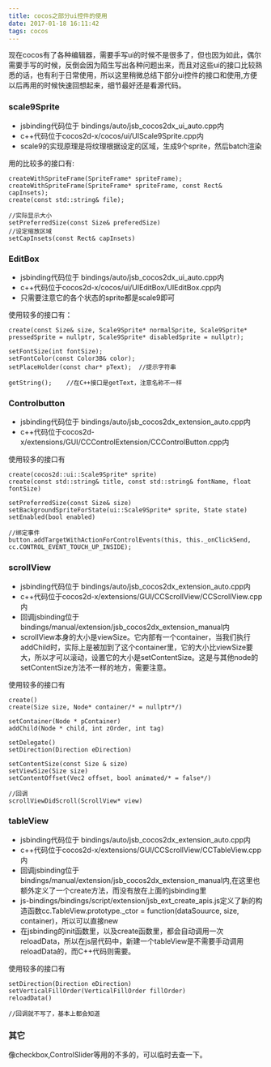 ```yaml
---
title: cocos之部分ui控件的使用
date: 2017-01-18 16:11:42
tags: cocos
---
```

现在cocos有了各种编辑器，需要手写ui的时候不是很多了，但也因为如此，偶尔需要手写的时候，反倒会因为陌生写出各种问题出来，而且对这些ui的接口比较熟悉的话，也有利于日常使用，所以这里稍微总结下部分ui控件的接口和使用,方便以后再用的时候快速回想起来，细节最好还是看源代码。

### scale9Sprite
- jsbinding代码位于 bindings/auto/jsb\_cocos2dx\_ui\_auto.cpp内
- c++代码位于cocos2d-x/cocos/ui/UIScale9Sprite.cpp内
- scale9的实现原理是将纹理根据设定的区域，生成9个sprite，然后batch渲染

用的比较多的接口有:

```
createWithSpriteFrame(SpriteFrame* spriteFrame);
createWithSpriteFrame(SpriteFrame* spriteFrame, const Rect& capInsets);
create(const std::string& file);

//实际显示大小
setPreferredSize(const Size& preferedSize)
//设定缩放区域
setCapInsets(const Rect& capInsets)
```
### EditBox
- jsbinding代码位于 bindings/auto/jsb\_cocos2dx\_ui\_auto.cpp内
- c++代码位于cocos2d-x/cocos/ui/UIEditBox/UIEditBox.cpp内
- 只需要注意它的各个状态的sprite都是scale9即可

使用较多的接口有：

```
create(const Size& size, Scale9Sprite* normalSprite, Scale9Sprite* pressedSprite = nullptr, Scale9Sprite* disabledSprite = nullptr);

setFontSize(int fontSize);
setFontColor(const Color3B& color);
setPlaceHolder(const char* pText);	//提示字符串

getString();	//在C++接口是getText，注意名称不一样
```

### Controlbutton
- jsbinding代码位于 bindings/auto/jsb\_cocos2dx\_extension\_auto.cpp内
- c++代码位于cocos2d-x/extensions/GUI/CCControlExtension/CCControlButton.cpp内

使用较多的接口有

```
create(cocos2d::ui::Scale9Sprite* sprite)
create(const std::string& title, const std::string& fontName, float fontSize)

setPreferredSize(const Size& size)
setBackgroundSpriteForState(ui::Scale9Sprite* sprite, State state)
setEnabled(bool enabled)

//绑定事件
button.addTargetWithActionForControlEvents(this, this._onClickSend, cc.CONTROL_EVENT_TOUCH_UP_INSIDE);
```

### scrollView
- jsbinding代码位于 bindings/auto/jsb\_cocos2dx\_extension\_auto.cpp内
- c++代码位于cocos2d-x/extensions/GUI/CCScrollView/CCScrollView.cpp内
- 回调jsbinding位于bindings/manual/extension/jsb\_cocos2dx\_extension\_manual内
- scrollView本身的大小是viewSize。它内部有一个container，当我们执行addChild时，实际上是被加到了这个container里，它的大小比viewSize要大，所以才可以滚动，设置它的大小是setContentSize。这是与其他node的setContentSize方法不一样的地方，需要注意。

使用较多的接口有

```
create()
create(Size size, Node* container/* = nullptr*/)

setContainer(Node * pContainer)
addChild(Node * child, int zOrder, int tag)

setDelegate()
setDirection(Direction eDirection)

setContentSize(const Size & size)
setViewSize(Size size)
setContentOffset(Vec2 offset, bool animated/* = false*/)

//回调
scrollViewDidScroll(ScrollView* view)
```

### tableView
- jsbinding代码位于 bindings/auto/jsb\_cocos2dx\_extension\_auto.cpp内
- c++代码位于cocos2d-x/extensions/GUI/CCScrollView/CCTableView.cpp内
- 回调jsbinding位于bindings/manual/extension/jsb\_cocos2dx\_extension\_manual内,在这里也额外定义了一个create方法，而没有放在上面的jsbinding里
- js-bindings/bindings/script/extension/jsb\_ext\_create\_apis.js定义了新的构造函数cc.TableView.prototype._ctor = function(dataSouurce, size, container)，所以可以直接new
- 在jsbinding的init函数里，以及create函数里，都会自动调用一次reloadData，所以在js层代码中，新建一个tableView是不需要手动调用reloadData的，而C++代码则需要。 

使用较多的接口有

```
setDirection(Direction eDirection)
setVerticalFillOrder(VerticalFillOrder fillOrder)
reloadData()

//回调就不写了，基本上都会知道
```

### 其它
像checkbox,ControlSlider等用的不多的，可以临时去查一下。
